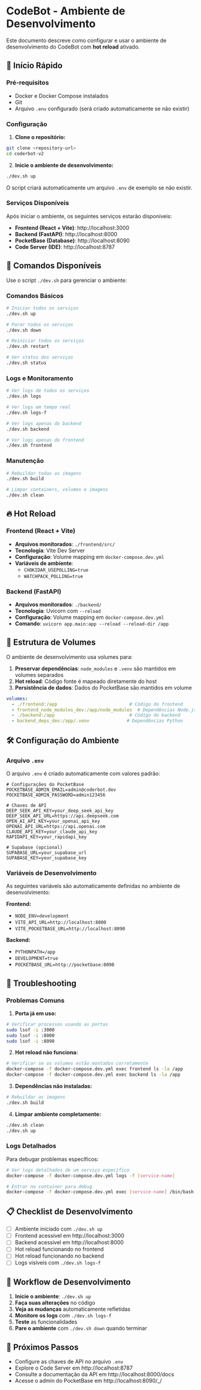 # CodeBot - Ambiente de Desenvolvimento

Este documento descreve como configurar e usar o ambiente de desenvolvimento do CodeBot com **hot reload** ativado.

## 🚀 Início Rápido

### Pré-requisitos

- Docker e Docker Compose instalados
- Git
- Arquivo `.env` configurado (será criado automaticamente se não existir)

### Configuração

1. **Clone o repositório:**
```bash
git clone <repository-url>
cd coderbot-v2
```

2. **Inicie o ambiente de desenvolvimento:**
```bash
./dev.sh up
```

O script criará automaticamente um arquivo `.env` de exemplo se não existir.

### Serviços Disponíveis

Após iniciar o ambiente, os seguintes serviços estarão disponíveis:

- **Frontend (React + Vite)**: http://localhost:3000
- **Backend (FastAPI)**: http://localhost:8000
- **PocketBase (Database)**: http://localhost:8090
- **Code Server (IDE)**: http://localhost:8787

## 🔧 Comandos Disponíveis

Use o script `./dev.sh` para gerenciar o ambiente:

### Comandos Básicos

```bash
# Iniciar todos os serviços
./dev.sh up

# Parar todos os serviços
./dev.sh down

# Reiniciar todos os serviços
./dev.sh restart

# Ver status dos serviços
./dev.sh status
```

### Logs e Monitoramento

```bash
# Ver logs de todos os serviços
./dev.sh logs

# Ver logs em tempo real
./dev.sh logs-f

# Ver logs apenas do backend
./dev.sh backend

# Ver logs apenas do frontend
./dev.sh frontend
```

### Manutenção

```bash
# Rebuildar todas as imagens
./dev.sh build

# Limpar containers, volumes e imagens
./dev.sh clean
```

## 🔥 Hot Reload

### Frontend (React + Vite)

- **Arquivos monitorados**: `./frontend/src/`
- **Tecnologia**: Vite Dev Server
- **Configuração**: Volume mapping em `docker-compose.dev.yml`
- **Variáveis de ambiente**:
  - `CHOKIDAR_USEPOLLING=true`
  - `WATCHPACK_POLLING=true`

### Backend (FastAPI)

- **Arquivos monitorados**: `./backend/`
- **Tecnologia**: Uvicorn com `--reload`
- **Configuração**: Volume mapping em `docker-compose.dev.yml`
- **Comando**: `uvicorn app.main:app --reload --reload-dir /app`

## 📁 Estrutura de Volumes

O ambiente de desenvolvimento usa volumes para:

1. **Preservar dependências**: `node_modules` e `.venv` são mantidos em volumes separados
2. **Hot reload**: Código fonte é mapeado diretamente do host
3. **Persistência de dados**: Dados do PocketBase são mantidos em volume

```yaml
volumes:
  - ./frontend:/app                           # Código do frontend
  - frontend_node_modules_dev:/app/node_modules  # Dependências Node.js
  - ./backend:/app                            # Código do backend
  - backend_deps_dev:/app/.venv              # Dependências Python
```

## 🛠️ Configuração do Ambiente

### Arquivo `.env`

O arquivo `.env` é criado automaticamente com valores padrão:

```env
# Configurações do PocketBase
POCKETBASE_ADMIN_EMAIL=admin@coderbot.dev
POCKETBASE_ADMIN_PASSWORD=admin123456

# Chaves de API
DEEP_SEEK_API_KEY=your_deep_seek_api_key
DEEP_SEEK_API_URL=https://api.deepseek.com
OPEN_AI_API_KEY=your_openai_api_key
OPENAI_API_URL=https://api.openai.com
CLAUDE_API_KEY=your_claude_api_key
RAPIDAPI_KEY=your_rapidapi_key

# Supabase (opcional)
SUPABASE_URL=your_supabase_url
SUPABASE_KEY=your_supabase_key
```

### Variáveis de Desenvolvimento

As seguintes variáveis são automaticamente definidas no ambiente de desenvolvimento:

**Frontend:**
- `NODE_ENV=development`
- `VITE_API_URL=http://localhost:8000`
- `VITE_POCKETBASE_URL=http://localhost:8090`

**Backend:**
- `PYTHONPATH=/app`
- `DEVELOPMENT=true`
- `POCKETBASE_URL=http://pocketbase:8090`

## 🐛 Troubleshooting

### Problemas Comuns

1. **Porta já em uso:**
```bash
# Verificar processos usando as portas
sudo lsof -i :3000
sudo lsof -i :8000
sudo lsof -i :8090
```

2. **Hot reload não funciona:**
```bash
# Verificar se os volumes estão montados corretamente
docker-compose -f docker-compose.dev.yml exec frontend ls -la /app
docker-compose -f docker-compose.dev.yml exec backend ls -la /app
```

3. **Dependências não instaladas:**
```bash
# Rebuildar as imagens
./dev.sh build
```

4. **Limpar ambiente completamente:**
```bash
./dev.sh clean
./dev.sh up
```

### Logs Detalhados

Para debugar problemas específicos:

```bash
# Ver logs detalhados de um serviço específico
docker-compose -f docker-compose.dev.yml logs -f [service-name]

# Entrar no container para debug
docker-compose -f docker-compose.dev.yml exec [service-name] /bin/bash
```

## 📋 Checklist de Desenvolvimento

- [ ] Ambiente iniciado com `./dev.sh up`
- [ ] Frontend acessível em http://localhost:3000
- [ ] Backend acessível em http://localhost:8000
- [ ] Hot reload funcionando no frontend
- [ ] Hot reload funcionando no backend
- [ ] Logs visíveis com `./dev.sh logs-f`

## 🔄 Workflow de Desenvolvimento

1. **Inicie o ambiente**: `./dev.sh up`
2. **Faça suas alterações** no código
3. **Veja as mudanças** automaticamente refletidas
4. **Monitore os logs** com `./dev.sh logs-f`
5. **Teste** as funcionalidades
6. **Pare o ambiente** com `./dev.sh down` quando terminar

## 🚀 Próximos Passos

- Configure as chaves de API no arquivo `.env`
- Explore o Code Server em http://localhost:8787
- Consulte a documentação da API em http://localhost:8000/docs
- Acesse o admin do PocketBase em http://localhost:8090/_/ 